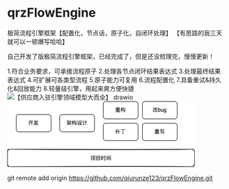 # qrzFlowEngine
极简流程引擎框架【配置化，节点话，原子化，自闭环处理】
【有思路的我三天就可以一顿爆写哈哈】

自己开发了版极简流程引擎框架，已经完成了，但是还没梳理完，慢慢更新！

1.符合业务要求，可承接流程原子
2.处理各节点闭环结果表达式
3.处理最终结果表达式
4.可扩展可各类型流程
5.原子能力可复用
6.流程配置化
7.具备重试&持久化&回放能力
8.轻量级引擎，用起来爽方便快捷
![【供应商入驻引擎领域模型大而全】 drawio](https://github.com/qiurunze123/SFlowEngine/assets/22807361/ac0bdb2a-f4f6-4a26-bc21-28f415d50411)
![【前言】 drawio](https://github.com/qiurunze123/qrzFlowEngine/blob/main/b22c409a-4eb7-4f6e-97a1-6fcbaa602ec6.webp)

git remote add origin  https://github.com/qiurunze123/qrzFlowEngine.git